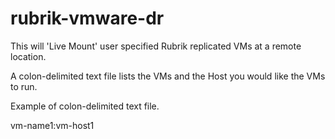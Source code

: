 # rubrik-vmware-dr

This will 'Live Mount' user specified Rubrik replicated VMs at a remote location.

A colon-delimited text file lists the VMs and the Host you would like the VMs to run. 

Example of colon-delimited text file.

vm-name1:vm-host1
